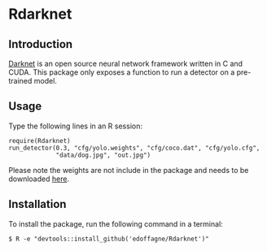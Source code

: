 

# Rdarknet

## Introduction

[Darknet](http://pjreddie.com/darknet) is an open source neural network framework
written in C and CUDA. This package only exposes a function to run a detector
on a pre-trained model. 

## Usage

Type the following lines in an R session:

 ```shell
 require(Rdarknet)
 run_detector(0.3, "cfg/yolo.weights", "cfg/coco.dat", "cfg/yolo.cfg",
              "data/dog.jpg", "out.jpg")
 ```

Please note the weights are not include in the package and needs to be downloaded
[here](https://pjreddie.com/media/files/yolo.weights).

## Installation 

To install the package, run the following command in a terminal:

```shell
$ R -e "devtools::install_github('edoffagne/Rdarknet')"
 ```



